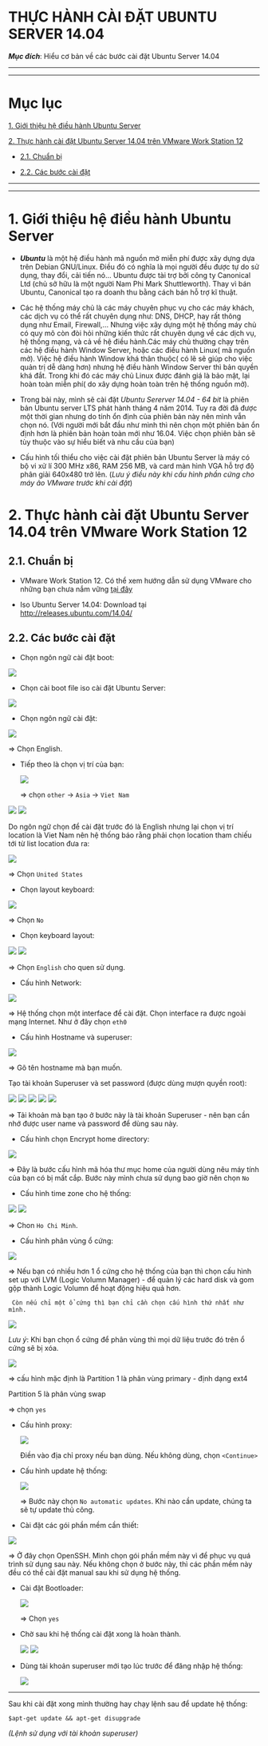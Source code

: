 # THỰC HÀNH CÀI ĐẶT UBUNTU SERVER 14.04

***Mục đích***: Hiểu cơ bản về các bước cài đặt Ubuntu Server 14.04

---
---

# Mục lục

[1. Giới thiệu hệ điều hành Ubuntu Server ](#1)

[2. Thực hành cài đặt Ubuntu Server 14.04 trên VMware Work Station 12](#2)

  - [2.1. Chuẩn bị](##2.1)
  
  - [2.2. Các bước cài đặt](##2.2)


---
---

  <a name=#1></a>

  # 1. Giới thiệu hệ điều hành Ubuntu Server

   - ***Ubuntu*** là một hệ điều hành mã nguồn mở miễn phí được xây dựng dựa trên Debian GNU/Linux. Điều đó có nghĩa là mọi người đều được tự do sử dụng, thay đổi, cải tiến nó… Ubuntu được tài trợ bởi công ty Canonical Ltd (chủ sở hữu là một người Nam Phi Mark Shuttleworth).  Thay vì bán Ubuntu, Canonical tạo ra doanh thu bằng cách bán hỗ trợ kĩ thuật.

   -  Các hệ thống máy chủ là các máy chuyên phục vụ cho các máy khách, các dịch vụ có thể rất chuyên dụng như: DNS, DHCP, hay rất thông dụng như Email, Firewall,… Nhưng việc xây dựng một hệ thống máy chủ có quy mô còn đòi hỏi những kiến thức rất chuyên dụng về các dịch vụ, hệ thống mạng, và cả về hệ điều hành.Các máy chủ thường chạy trên các hệ điều hành Window Server, hoặc các điều hành Linux( mã nguồn mở). Việc hệ điều hành Window khá thân thuộc( có lẽ sẽ giúp cho việc quản trị dễ dàng hơn) nhưng hệ điều hành Window Server thì bản quyền khá đắt. Trong khi đó các máy chủ Linux được đánh giá là bảo mật, lại hoàn toàn miễn phí( do xây dựng hoàn toàn trên hệ thống nguồn mở). 

   -  Trong bài này, mình sẽ cài đặt *Ubuntu Sererver 14.04 - 64 bit* là phiên bản Ubuntu server  LTS phát hành tháng 4 năm 2014. Tuy ra đời đã được một thời gian nhưng do tính ổn định của phiên bản này nên mình vẫn chọn nó. (Với người mới bắt đầu như mình thì nên chọn một phiên bản ổn định hơn là phiên bản hoàn toàn mới như 16.04. Việc chọn phiên bản sẽ tùy thuộc vào sự hiểu biết và nhu cầu của bạn)

   -  Cấu hình tối thiểu cho việc cài đặt phiên bản Ubuntu Server là máy có bộ vi xử lí 300 MHz x86, RAM 256 MB, và card màn hình VGA hỗ trợ độ phân giải 640x480 trở lên. (*Lưu ý điều này khi cấu hình phần cứng cho máy ảo VMware trước khi cài đặt*)

<a name=#2></a>
# 2. Thực hành cài đặt Ubuntu Server 14.04 trên VMware Work Station 12

<a name=##2.1></a>
## 2.1. Chuẩn bị
 - VMware Work Station 12. Có thể xem hướng dẫn sử dụng VMware cho những bạn chưa nắm vững [tại đây](https://github.com/hocchudong/vmware-workstation-network)
 
 - Iso Ubuntu Server 14.04: Download tại http://releases.ubuntu.com/14.04/ 

 <a name=##2.2></a>
 ## 2.2. Các bước cài đặt 

- Chọn ngôn ngữ cài đặt boot:

 <img src="https://github.com/ThanhTamPotter/thuctap012017/blob/master/TamNT/CaiDatUbuntuServer14.04/Pictures/1.png">

- Chọn cài boot file iso cài đặt Ubuntu Server: 

 <img src="https://github.com/ThanhTamPotter/thuctap012017/blob/master/TamNT/CaiDatUbuntuServer14.04/Pictures/2.png">

- Chọn ngôn ngữ cài đặt: 

 <img src="https://github.com/ThanhTamPotter/thuctap012017/blob/master/TamNT/CaiDatUbuntuServer14.04/Pictures/3.png">

  => Chọn English.

- Tiếp theo là chọn vị trí của bạn: 

   <img src="https://github.com/ThanhTamPotter/thuctap012017/blob/master/TamNT/CaiDatUbuntuServer14.04/Pictures/4.png">
    
    => chọn `other` -> `Asia` -> `Viet Nam`

 <img src="https://github.com/ThanhTamPotter/thuctap012017/blob/master/TamNT/CaiDatUbuntuServer14.04/Pictures/5.png">
     
 <img src="https://github.com/ThanhTamPotter/thuctap012017/blob/master/TamNT/CaiDatUbuntuServer14.04/Pictures/6.png">
  
  Do ngôn ngữ chọn để cài đặt trước đó là English nhưng lại chọn vị trí location là Viet Nam nên hệ thống báo rằng phải chọn location tham chiếu tới từ list location đưa ra: 

   <img src="https://github.com/ThanhTamPotter/thuctap012017/blob/master/TamNT/CaiDatUbuntuServer14.04/Pictures/7.png">

   => Chọn `United States`

   - Chọn layout keyboard:

  <img src="https://github.com/ThanhTamPotter/thuctap012017/blob/master/TamNT/CaiDatUbuntuServer14.04/Pictures/8.png">

  => Chọn `No`

  - Chọn keyboard layout: 

   <img src="https://github.com/ThanhTamPotter/thuctap012017/blob/master/TamNT/CaiDatUbuntuServer14.04/Pictures/9.png">

   <img src="https://github.com/ThanhTamPotter/thuctap012017/blob/master/TamNT/CaiDatUbuntuServer14.04/Pictures/10.png">

   => Chọn `English` cho quen sử dụng.

   - Cấu hình Network:

   <img src="https://github.com/ThanhTamPotter/thuctap012017/blob/master/TamNT/CaiDatUbuntuServer14.04/Pictures/11.png">

   => Hệ thống chọn một interface để cài đặt. Chọn interface ra được ngoài mạng Internet. Như ở đây chọn `eth0`

   - Cấu hình Hostname và superuser: 

   <img src="https://github.com/ThanhTamPotter/thuctap012017/blob/master/TamNT/CaiDatUbuntuServer14.04/Pictures/12.png">

   => Gõ tên hostname mà bạn muốn. 

   Tạo tài khoản Superuser và set password (được dùng mượn quyền root):

  <img src="https://github.com/ThanhTamPotter/thuctap012017/blob/master/TamNT/CaiDatUbuntuServer14.04/Pictures/13.png">
  
  <img src="https://github.com/ThanhTamPotter/thuctap012017/blob/master/TamNT/CaiDatUbuntuServer14.04/Pictures/14.png">

  <img src="https://github.com/ThanhTamPotter/thuctap012017/blob/master/TamNT/CaiDatUbuntuServer14.04/Pictures/15.png">

  <img src="https://github.com/ThanhTamPotter/thuctap012017/blob/master/TamNT/CaiDatUbuntuServer14.04/Pictures/16.png">

  <img src="https://github.com/ThanhTamPotter/thuctap012017/blob/master/TamNT/CaiDatUbuntuServer14.04/Pictures/17.png">

=> Tải khoản mà bạn tạo ở bước này là tài khoản Superuser - nên bạn cần nhớ được user name và password để dùng sau này. 

- Cấu hình chọn Encrypt home directory: 

 <img src="https://github.com/ThanhTamPotter/thuctap012017/blob/master/TamNT/CaiDatUbuntuServer14.04/Pictures/18.png">

 => Đây là bước cấu hình mã hóa thư mục home của người dùng nêu máy tính của bạn có bị mất cắp. Bước này mình chưa sử dụng bao giờ nên chọn `No`

 - Cấu hình time zone cho hệ thống: 

  <img src="https://github.com/ThanhTamPotter/thuctap012017/blob/master/TamNT/CaiDatUbuntuServer14.04/Pictures/19.png">

   <img src="https://github.com/ThanhTamPotter/thuctap012017/blob/master/TamNT/CaiDatUbuntuServer14.04/Pictures/20.png">

   => Chon `Ho Chi Minh`.

   - Cấu hình phân vùng ổ cứng: 

  <img src="https://github.com/ThanhTamPotter/thuctap012017/blob/master/TamNT/CaiDatUbuntuServer14.04/Pictures/21.png">

  => Nếu bạn có nhiều hơn 1 ổ cứng cho hệ thống của bạn thì chọn cấu hình set up với LVM (Logic Volumn Manager) - để quản lý các hard disk và gom gộp thành Logic Volumn để hoạt động hiệu quả hơn. 

     Còn nếu chỉ một ổ cứng thì bạn chỉ cần chọn cấu hình thứ nhất như mình. 
   
   <img src="https://github.com/ThanhTamPotter/thuctap012017/blob/master/TamNT/CaiDatUbuntuServer14.04/Pictures/22.png">

*Lưu ý*: Khi bạn chọn ổ cứng để phân vùng thì mọi dữ liệu trước đó trên ổ cứng sẽ bị xóa.

   <img src="https://github.com/ThanhTamPotter/thuctap012017/blob/master/TamNT/CaiDatUbuntuServer14.04/Pictures/23.png">
 
 => cấu hình mặc định là Partition 1 là phân vùng primary - định dạng ext4 
   
   Partition 5 là phân vùng swap 

   => chọn `yes`

- Cấu hình proxy: 

   <img src="https://github.com/ThanhTamPotter/thuctap012017/blob/master/TamNT/CaiDatUbuntuServer14.04/Pictures/24.png">

   Điền vào địa chỉ proxy nếu bạn dùng. Nếu không dùng, chọn `<Continue>`

- Cấu hình update hệ thống: 

   <img src="https://github.com/ThanhTamPotter/thuctap012017/blob/master/TamNT/CaiDatUbuntuServer14.04/Pictures/25.png">

   => Bước này chọn `No automatic updates`. Khi nào cần update, chúng ta sẽ tự update thủ công. 

- Cài đặt các gói phần mềm cần thiết: 

 <img src="http://imgur.com/uqQoJMN">

 => Ở đây chọn OpenSSH. Mình chọn gói phần mềm này vì để phục vụ quá trình sử dụng sau này. Nếu không chọn ở bước này, thì các phần mềm này đều có thể cài đặt manual sau khi sử dụng hệ thống. 
 
- Cài đặt Bootloader: 

   <img src="https://github.com/ThanhTamPotter/thuctap012017/blob/master/TamNT/CaiDatUbuntuServer14.04/Pictures/26.png">

   => Chọn `yes`

- Chờ sau khi hệ thống cài đặt xong là hoàn thành. 

   <img src="https://github.com/ThanhTamPotter/thuctap012017/blob/master/TamNT/CaiDatUbuntuServer14.04/Pictures/27.png">

   <img src="https://github.com/ThanhTamPotter/thuctap012017/blob/master/TamNT/CaiDatUbuntuServer14.04/Pictures/28.png">

- Dùng tài khoản superuser mới tạo lúc trước để đăng nhập hệ thống:

   <img src="https://github.com/ThanhTamPotter/thuctap012017/blob/master/TamNT/CaiDatUbuntuServer14.04/Pictures/29.png">

---

Sau khi cài đặt xong mình thường hay chạy lệnh sau để update hệ thống: 

`$apt-get update && apt-get disupgrade`
 
 *(Lệnh sử dụng với tài khoản superuser)*





























